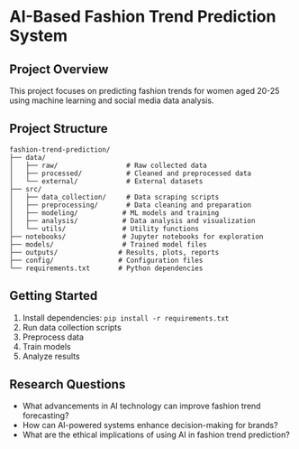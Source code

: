 # AI-Based Fashion Trend Prediction System

## Project Overview
This project focuses on predicting fashion trends for women aged 20-25 using machine learning and social media data analysis.

## Project Structure
```
fashion-trend-prediction/
├── data/
│   ├── raw/                 # Raw collected data
│   ├── processed/           # Cleaned and preprocessed data
│   └── external/            # External datasets
├── src/
│   ├── data_collection/     # Data scraping scripts
│   ├── preprocessing/       # Data cleaning and preparation
│   ├── modeling/           # ML models and training
│   ├── analysis/           # Data analysis and visualization
│   └── utils/              # Utility functions
├── notebooks/              # Jupyter notebooks for exploration
├── models/                 # Trained model files
├── outputs/               # Results, plots, reports
├── config/                # Configuration files
└── requirements.txt       # Python dependencies
```

## Getting Started
1. Install dependencies: `pip install -r requirements.txt`
2. Run data collection scripts
3. Preprocess data
4. Train models
5. Analyze results

## Research Questions
- What advancements in AI technology can improve fashion trend forecasting?
- How can AI-powered systems enhance decision-making for brands?
- What are the ethical implications of using AI in fashion trend prediction?

